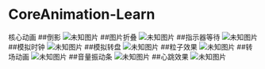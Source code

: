 # CoreAnimation-Learn
核心动画
##倒影
![未知图片](https://github.com/Rochester-Ting/Picture/blob/master/daoying.gif)
##图片折叠
![未知图片](https://github.com/Rochester-Ting/Picture/blob/master/tupianzedie.gif)
##指示器等待
![未知图片](https://github.com/Rochester-Ting/Picture/blob/master/zhishidengdaiqi.gif)
##模拟时钟
![未知图片](https://github.com/Rochester-Ting/Picture/blob/master/shizhong.gif)
##模拟转盘
![未知图片](https://github.com/Rochester-Ting/Picture/blob/master/zhuanpan.gif)
##粒子效果
![未知图片](https://github.com/Rochester-Ting/Picture/blob/master/lizi.gif)
##转场动画
![未知图片](https://github.com/Rochester-Ting/Picture/blob/master/zhuanchangdonghua.gif)
##音量振动条
![未知图片](https://github.com/Rochester-Ting/Picture/blob/master/yinliangzhendong.gif)
##心跳效果
![未知图片](https://github.com/Rochester-Ting/Picture/blob/master/xintiao.gif)

